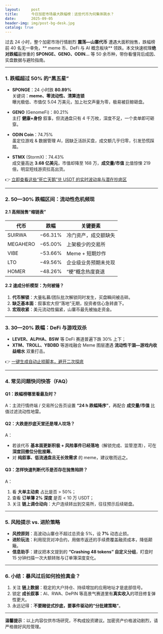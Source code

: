 ```yaml
---
layout:     post
title:      今日加密市场最大跌幅榜：这些代币为何集体跳水？
date:       2025-09-05
header-img: img/post-bg-desk.jpg
catalog: true
---
```


过去 24 小时，整个加密市场行情剧烈 **震荡—山寨代币** 遭遇大面积抛售，跌幅榜前 40 名无一幸免，** meme 币、DeFi 与 AI 概念板块** 领跌。本文快速梳理**绝对跌幅**最惨重的 **SPONGE、GENO、ODIN…** 等 50 余币种，带你看懂背后成因、实盘数据与避险指南。

---

### 1. 跌幅超过 50% 的“黑五星”
- **SPONGE**：24 小时跌 **80.89%**  
  关键词：**meme、零流动性、清算连锁**  
  曝光极低、市值仅 5.04 万美元，加上社交声量为零，极易被巨鲸砸盘。

- **GENO** (GenomeFi)：80.21%  
  主打 **健康+身份** 叙事，但流通盘只有 4 千万枚，深度不足，一个卖单即可砸穿。

- **ODIN Coin**：74.75%  
  虽定位游戏 & 数据管理 AI，因缺乏活跃买盘，成交额几乎归零，引发恐慌踩踏。

- **STMX** (StormX)：74.43%  
  成交量高达 **3.68 亿美元**，市值却降至 168 万，**成交量/市值** 比值惊悚 219 倍，明显短线游资拉高出货。

👉 [立即查看这些“死亡天鹅”兑 USDT 的实时波动率与潜在抄底区](https://okxdog.com/)

---

### 2. 50—30% 跌幅区间：流动性危机频现
#### 2.1 **高频抛售“缩链表”**
| 代币    | 跌幅   | 关键要素                     |
|---------|--------|------------------------------|
| SUIRWA  | −66.31% | 冷门资产，成交额缺失         |
| MEGAHERO| −65.00% | 上架极少的交易所             |
| VIBE    | −53.66% | Meme + 短期炒作              |
| LTO     | −49.56% | 企业级业务预期未兑现         |
| HOMER   | −48.26% | “梗”概念热度衰退               |

#### 2.2 **速成分析模型：为何被锤？**
1. **代币解锁**：大量私募/团队批次解锁同时发生，买盘瞬间被击碎。  
2. **缺乏基本面**：叙事宏大但“落地”无期，投资者信心急转直下。  
3. **宏观收紧**：美元流动性偏紧，山寨币最先被抽走资金。

---

### 3. 30—20% 跌幅：DeFi 与游戏双杀
- **LEVER、ALPHA、BSW** 等 DeFi 赛道普遍下跌 30% 上下；  
- **XTM、TROLL、YBDBD** 等游戏融合 Meme 图层遭遇 **流动性干涸—游戏内收益缩水** 双重打击。

👉 [一键生成自动止损脚本，避开二次探底](https://okxdog.com/)

---

### 4. 常见问题快问快答（FAQ）

#### Q1：跌幅榜哪里看最及时？
A：主流行情终端 / 交易所公告页设置 **“24 h 跌幅降序”**，再配合 **成交量/市值** 比值过滤流动性地雷。

#### Q2：大跌是抄底天堂还是埋人坟场？
A：  
- 若该代币 **基本面更新积极 + 风险事件已经落地**（解锁完成、监管澄清），可在 **深度回撤位分批接筹**。  
- 对 **纯叙事、低流通盘且无长效需求** 的 meme，建议敬而远之。

#### Q3：怎样快速判断代币是否存在抛售陷阱？
A：  
1. 看 **大单主动卖** 占比是否 > 50%；  
2. 查看 **订单簿 2% 深度** 是否 < 10 万 USDT；  
3. 关注 **链上调仓动向**：大户连续转出到交易所，往往预示后续砸盘。

---

### 5. 风险提示 vs. 进阶策略
- **风控原则**：高波动山寨仓不超过总资金 5%，设 **7%** 动态止损。  
- **进阶玩法**：利用现货对冲合约，用做市返还的手续费覆盖融资成本，降低颠簸。  
- **信息助手**：建议把本文提到的 **“Crashing 48 tokens” 自定义分组**，盯盘时 15 分钟扫描一次大额转账与订单簿深度变化。

---

### 6. 小结：暴风过后如何捡拾真金？
1. 关注 **链上数据**：稳定的大户持仓、持续增加的应用地址才是底部信号。  
2. 锁定 **成长叙事**：AI、RWA、DePIN 等高景气赛道里有**真实收入**的项目修复弹性更大。  
3. 永远记得：**不要赌徒式抄底，要事件驱动的“分批建策略”**。

---

**温馨提示**：以上内容仅供市场研究，不构成投资建议。加密资产价格波动剧烈，请严格做好风险管理。